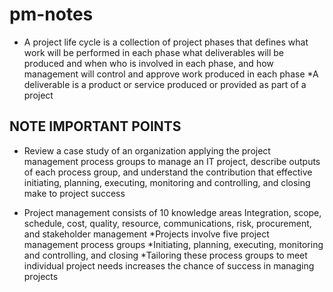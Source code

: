 # pm-notes
* A project life cycle is a collection of project phases that defines
what work will be performed in each phase
what deliverables will be produced and when
who is involved in each phase, and 
how management will control and approve work produced in each phase
*A deliverable is a product or service produced or provided as part of a project

## NOTE IMPORTANT POINTS
* Review a case study of an organization applying the project management process groups to manage an IT project, describe outputs of each process group, and understand the contribution that effective initiating, planning, executing, monitoring and controlling, and closing make to project success

* Project management consists of 10 knowledge areas 
Integration, scope, schedule, cost, quality, resource, communications, risk, procurement, and stakeholder management
 *Projects involve five project management process groups
 *Initiating, planning, executing, monitoring and controlling, and closing
 *Tailoring these process groups to meet individual project needs increases the chance of success in managing projects
